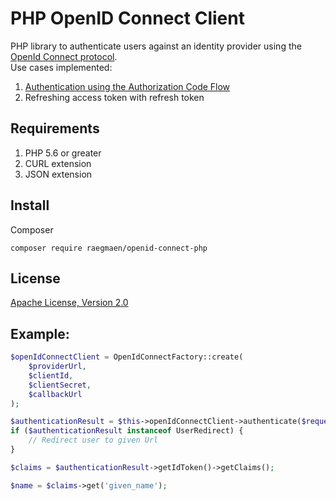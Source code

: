 PHP OpenID Connect Client
========================
PHP library to authenticate users against an identity provider using the [OpenId Connect protocol](http://openid.net/specs/openid-connect-core-1_0.html).  
Use cases implemented:
1. [Authentication using the Authorization Code Flow](http://openid.net/specs/openid-connect-core-1_0.html#CodeFlowAuth)
2. Refreshing access token with refresh token
## Requirements
 1. PHP 5.6 or greater
 2. CURL extension
 3. JSON extension

## Install
Composer
```
composer require raegmaen/openid-connect-php
```

## License
[Apache License, Version 2.0](/LICENSE.txt)

## Example:

```php
$openIdConnectClient = OpenIdConnectFactory::create(
    $providerUrl,
    $clientId,
    $clientSecret,
    $callbackUrl
);

$authenticationResult = $this->openIdConnectClient->authenticate($requestData);
if ($authenticationResult instanceof UserRedirect) {
    // Redirect user to given Url
}

$claims = $authenticationResult->getIdToken()->getClaims();

$name = $claims->get('given_name');
```
